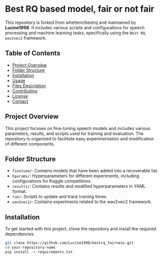 # Best RQ based model, fair or not fair

This repository is forked from whettenr/bestrq and maintained by **Lucine1998**. It includes various scripts and configurations for speech processing and machine learning tasks, specifically using the `Best RQ`, `wav2vec2` framework.

## Table of Contents
- [Project Overview](#project-overview)
- [Folder Structure](#folder-structure)
- [Installation](#installation)
- [Usage](#usage)
- [Files Description](#files-description)
- [Contributing](#contributing)
- [License](#license)
- [Contact](#contact)

## Project Overview

This project focuses on fine-tuning speech models and includes various parameters, results, and scripts used for training and evaluation. The repository is organized to facilitate easy experimentation and modification of different components.

## Folder Structure

- `finetune/`: Contains models that have been added into a recoverable list.
- `hparams/`: Hyperparameters for different experiments, including configurations for Kaggle competitions.
- `results/`: Contains results and modified hyperparameters in YAML format.
- `run/`: Scripts to update and track training times.
- `wav2vec2/`: Contains experiments related to the wav2vec2 framework.

## Installation

To get started with this project, clone the repository and install the required dependencies.

```bash
git clone https://github.com/Lucine1998/bestrq_fairness.git
cd your-repository-name
pip install -r requirements.txt

